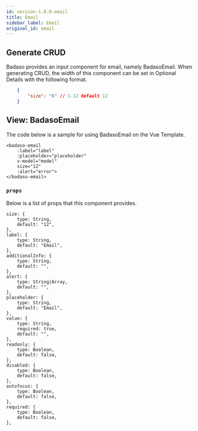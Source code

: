 ```yaml
---
id: version-1.0.0-email
title: Email
sidebar_label: Email
original_id: email
---
```


## Generate CRUD

Badaso provides an input component for email, namely BadasoEmail. When generating CRUD, the width of this component can be set in Optional Details with the following format.
<!--DOCUSAURUS_CODE_TABS-->
<!--JSON-->
```json
    {
        "size": "6" // 1-12 default 12
    }
```
<!--END_DOCUSAURUS_CODE_TABS-->

## View: BadasoEmail

The code below is a sample for using BadasoEmail on the Vue Template.

<!--DOCUSAURUS_CODE_TABS-->
<!--Vue-->
```vue
<badaso-email
    :label="label"
    :placeholder="placeholder"
    v-model="model"
    size="12"
    :alert="error">
</badaso-email>
```
<!--END_DOCUSAURUS_CODE_TABS-->

### ```props```

Below is a list of props that this component provides.

```
size: {
    type: String,
    default: "12",
},
label: {
    type: String,
    default: "Email",
},
additionalInfo: {
    type: String,
    default: "",
},
alert: {
    type: String|Array,
    default: "",
},
placeholder: {
    type: String,
    default: "Email",
},
value: {
    type: String,
    required: true,
    default: "",
},
readonly: {
    type: Boolean,
    default: false,
},
disabled: {
    type: Boolean,
    default: false,
},
autofocus: {
    type: Boolean,
    default: false,
},
required: {
    type: Boolean,
    default: false,
},
```
